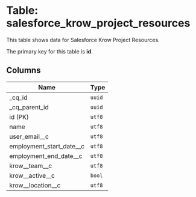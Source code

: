 # Table: salesforce_krow_project_resources

This table shows data for Salesforce Krow Project Resources.

The primary key for this table is **id**.

## Columns

| Name          | Type          |
| ------------- | ------------- |
|_cq_id|`uuid`|
|_cq_parent_id|`uuid`|
|id (PK)|`utf8`|
|name|`utf8`|
|user_email__c|`utf8`|
|employment_start_date__c|`utf8`|
|employment_end_date__c|`utf8`|
|krow__team__c|`utf8`|
|krow__active__c|`bool`|
|krow__location__c|`utf8`|